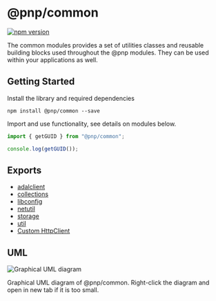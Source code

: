 # @pnp/common

[![npm version](https://badge.fury.io/js/%40pnp%2Fcommon.svg)](https://badge.fury.io/js/%40pnp%2Fcommon)

The common modules provides a set of utilities classes and reusable building blocks used throughout the @pnp modules. They can be used within your applications as well.

## Getting Started

Install the library and required dependencies

`npm install @pnp/common --save`

Import and use functionality, see details on modules below.

```TypeScript
import { getGUID } from "@pnp/common";

console.log(getGUID());
```

## Exports

* [adalclient](adalclient.md)
* [collections](collections.md)
* [libconfig](libconfig.md)
* [netutil](netutil.md)
* [storage](storage.md)
* [util](util.md)
* [Custom HttpClient](custom-httpclientimpl.md)

## UML
![Graphical UML diagram](../../documentation/img/pnpjs-common-uml.svg)

Graphical UML diagram of @pnp/common. Right-click the diagram and open in new tab if it is too small.
